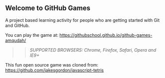 ## Welcome to GitHub Games

A project based learning activity for people who are getting started with Git and GitHub.

You can play the game at: https://githubschool.github.io/github-games-amqudah/

>> _*SUPPORTED BROWSERS*: Chrome, Firefox, Safari, Opera and IE9+_

This fun open source game was cloned from: https://github.com/jakesgordon/javascript-tetris

